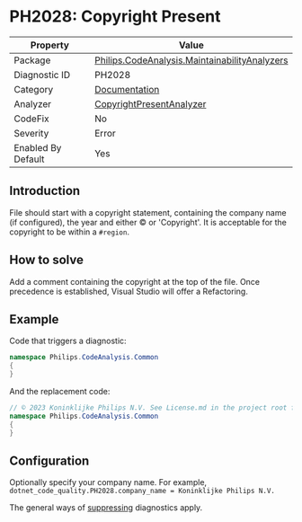 # PH2028: Copyright Present

| Property | Value  |
|--|--|
| Package | [Philips.CodeAnalysis.MaintainabilityAnalyzers](https://www.nuget.org/packages/Philips.CodeAnalysis.MaintainabilityAnalyzers) |
| Diagnostic ID | PH2028 |
| Category  | [Documentation](../Documentation.md) |
| Analyzer | [CopyrightPresentAnalyzer](https://github.com/philips-software/roslyn-analyzers/blob/main/Philips.CodeAnalysis.MaintainabilityAnalyzers/Documentation/CopyrightPresentAnalyzer.cs)
| CodeFix  | No |
| Severity | Error |
| Enabled By Default | Yes |

## Introduction

File should start with a copyright statement, containing the company name (if configured), the year and either © or 'Copyright'. It is acceptable for the copyright to be within a `#region`.

## How to solve

Add a comment containing the copyright at the top of the file. Once precedence is established, Visual Studio will offer a Refactoring.

## Example

Code that triggers a diagnostic:
``` cs
namespace Philips.CodeAnalysis.Common
{
}
```

And the replacement code:
``` cs
// © 2023 Koninklijke Philips N.V. See License.md in the project root for license information.
namespace Philips.CodeAnalysis.Common
{
}
```

## Configuration

Optionally specify your company name. For example, `dotnet_code_quality.PH2028.company_name = Koninklijke Philips N.V.`

The general ways of [suppressing](https://learn.microsoft.com/en-us/dotnet/fundamentals/code-analysis/suppress-warnings) diagnostics apply.

